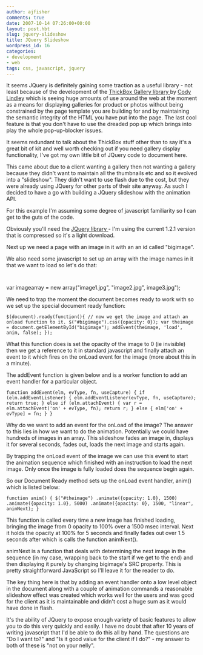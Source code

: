 ```yaml
---
author: ajfisher
comments: true
date: 2007-10-14 07:26:00+00:00
layout: post.hbt
slug: jquery-slideshow
title: JQuery Slideshow
wordpress_id: 16
categories:
- development
- web
tags: css, javascript, jquery
---
```


It seems JQuery is definitely gaining some traction as a useful library - not least because of the development of the [ThickBox Gallery library ](http://jquery.com/demo/thickbox/)by [Cody Lindley](http://www.codylindley.com/) which is seeing huge amounts of use around the web at the moment as a means for displaying galleries for product or photos without being constrained by the page template you are building for and by maintaining the semantic integrity of the HTML you have put into the page. The last cool feature is that you don't have to use the dreaded pop up which brings into play the whole pop-up-blocker issues.

It seems redundant to talk about the ThickBox stuff other than to say it's a great bit of kit and well worth checking out if you need gallery display functionality, I've got my own little bit of JQuery code to document here.

This came about due to a client wanting a gallery then not wanting a gallery because they didn't want to maintain all the thumbnails etc and so it evolved into a "slideshow". They didn't want to use flash due to the cost, but they were already using JQuery for other parts of their site anyway. As such I decided to have a go with building a JQuery slideshow with the animation API.

For this example I'm assuming some degree of javascript familiarity so I can get to the guts of the code.

Obviously you'll need the [JQuery library ](http://jquery.com/)- I'm using the current 1.2.1 version that is compressed so it's a light download.

Next up we need a page with an image in it with an an id called "bigimage".

We also need some javascript to set up an array with the image names in it that we want to load so let's do that:

` `

var imagearray = new array("image1.jpg", "image2.jpg", image3.jpg");

We need to trap the moment the document becomes ready to work with so we set up the special document ready function:

`$(document).ready(function(){
// now we get the image and attach an onload function to it.
$("#bigimage").css({opacity: 0});
var theimage = document.getElementById("bigimage");
addEvent(theimage, 'load', anim, false);
});`

What this function does is set the opacity of the image to 0 (ie invisible) then we get a reference to it in standard javascript and finally attach an event to it which fires on the onLoad event for the image (more about this in a minute).

The addEvent function is given below and is a worker function to add an event handler for a particular object.

`function addEvent(elm, evType, fn, useCapture) {
if (elm.addEventListener) {
elm.addEventListener(evType, fn, useCapture);
return true;
} else if (elm.attachEvent) {
var r = elm.attachEvent('on' + evType, fn);
return r;
} else {
elm['on' + evType] = fn;
}
}`

Why do we want to add an event for the onLoad of the image? The answer to this lies in how we want to do the animation. Potentially we could have hundreds of images in an array. This slideshow fades an image in, displays it for several seconds, fades out, loads the next image and starts again.

By trapping the onLoad event of the image we can use this event to start the animation sequence which finished with an instruction to load the next image. Only once the image is fully loaded does the sequence begin again.

So our Document Ready method sets up the onLoad event handler, anim() which is listed below:

`function anim() {
$("#theimage")
.animate({opacity: 1.0}, 1500)
.animate({opacity: 1.0}, 5000)
.animate({opacity: 0}, 1500, "linear", animNext);
}`

This function is called every time a new image has finished loading, bringing the image from 0 opacity to 100% over a 1500 msec interval. Next it holds the opacity at 100% for 5 seconds and finally fades out over 1.5 seconds after which is calls the function animNext().

animNext is a function that deals with determining the next image in the sequence (in my case, wrapping back to the start if we get to the end) and then displaying it purely by changing bigimage's SRC property. This is pretty straightforward JavaScript so I'll leave it for the reader to do.

The key thing here is that by adding an event handler onto a low level object in the document along with a couple of animation commands a reasonable slideshow effect was created which works well for the users and was good for the client as it is maintainable and didn't cost a huge sum as it would have done in flash.

It's the ability of JQuery to expose enough variety of basic features to allow you to do this very quickly and easily. I have no doubt that after 10 years of writing javascript that I'd be able to do this all by hand. The questions are "Do I want to?" and "Is it good value for the client if I do?" - my answer to both of these is "not on your nelly".
